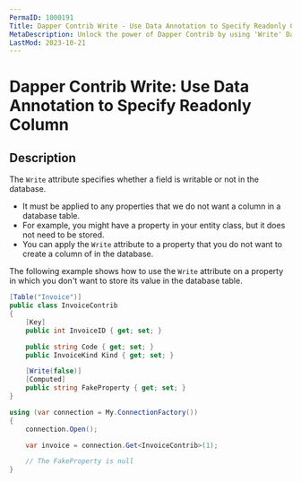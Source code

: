 ```yaml
---
PermaID: 1000191
Title: Dapper Contrib Write - Use Data Annotation to Specify Readonly Column
MetaDescription: Unlock the power of Dapper Contrib by using 'Write' Data Annotation. Learn how to specify whether a property should be writable in the database.
LastMod: 2023-10-21
---
```


# Dapper Contrib Write: Use Data Annotation to Specify Readonly Column

## Description

The `Write` attribute specifies whether a field is writable or not in the database. 

 - It must be applied to any properties that we do not want a column in a database table. 
 - For example, you might have a property in your entity class, but it does not need to be stored. 
 - You can apply the `Write` attribute to a property that you do not want to create a column of in the database.

The following example shows how to use the `Write` attribute on a property in which you don't want to store its value in the database table.

```csharp
[Table("Invoice")]
public class InvoiceContrib
{
	[Key]
	public int InvoiceID { get; set; }

	public string Code { get; set; }
	public InvoiceKind Kind { get; set; }

	[Write(false)]
	[Computed]
	public string FakeProperty { get; set; }
}

using (var connection = My.ConnectionFactory())
{
	connection.Open();

	var invoice = connection.Get<InvoiceContrib>(1);

	// The FakeProperty is null
}
```